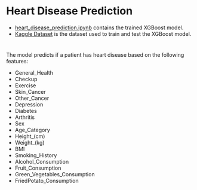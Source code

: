 # Heart Disease Prediction
- [heart_disease_prediction.ipynb](heart_disease_prediction.ipynb) contains the trained XGBoost model.
- [Kaggle Dataset](https://www.kaggle.com/datasets/alphiree/cardiovascular-diseases-risk-prediction-dataset) is the dataset used to train and test the XGBoost model.
#
The model predicts if a patient has heart disease based on the following features:
- General_Health	
- Checkup	
- Exercise	
- Skin_Cancer	
- Other_Cancer	
- Depression	
- Diabetes	
- Arthritis	
- Sex	
- Age_Category	
- Height_(cm)	
- Weight_(kg)	
- BMI	
- Smoking_History	
- Alcohol_Consumption	
- Fruit_Consumption	
- Green_Vegetables_Consumption	
- FriedPotato_Consumption
